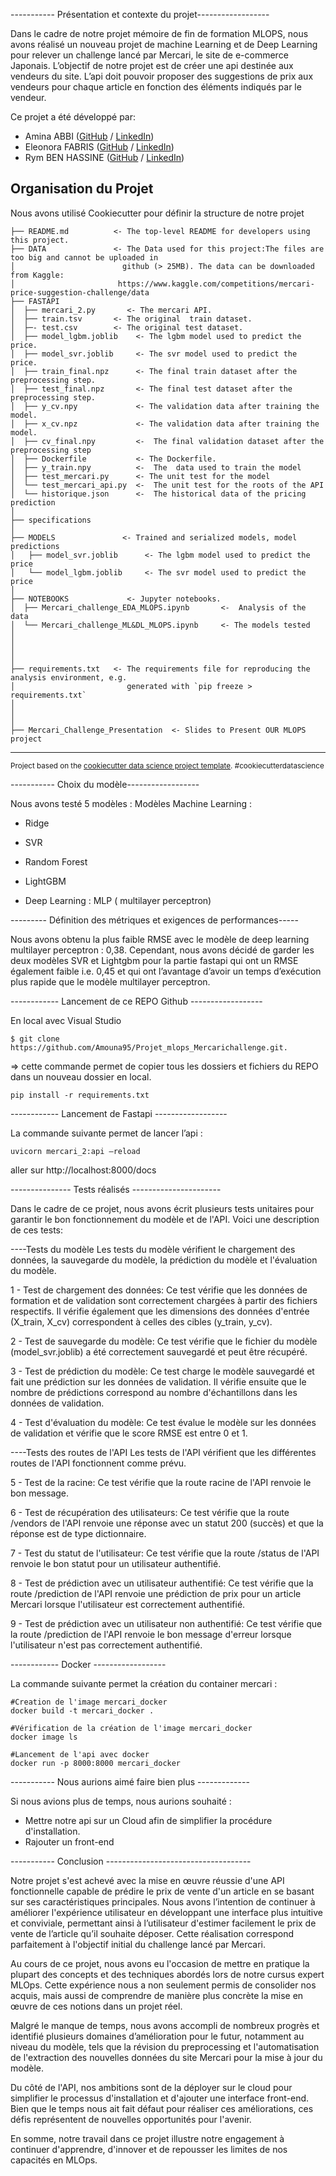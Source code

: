 
----------- Présentation et contexte du projet------------------

Dans le cadre de notre projet mémoire de fin de formation MLOPS, nous avons réalisé un nouveau projet de machine Learning et de Deep Learning pour relever un challenge lancé par Mercari, le site de e-commerce Japonais.
L’objectif de notre projet est de créer une api destinée aux vendeurs du site. L’api doit pouvoir proposer des suggestions de prix aux vendeurs pour chaque article en fonction des éléments indiqués par le vendeur. 

Ce projet a été développé par:
- Amina ABBI ([GitHub](https://github.com/Amouna95) / [LinkedIn](https://www.linkedin.com/in/amina-abbi?miniProfileUrn=urn%3Ali%3Afs_miniProfile%3AACoAACIrt3EBXzTjLFA4D0G7knBANZ0DV9LBqI4&lipi=urn%3Ali%3Apage%3Ad_flagship3_search_srp_all%3BIsfWB9uARUONCWdZ7TYsKQ%3D%3D))
- Eleonora FABRIS ([GitHub](https://github.com/elfabris) / [LinkedIn](https://www.linkedin.com/in/eleonora-fabris?miniProfileUrn=urn%3Ali%3Afs_miniProfile%3AACoAAA6z0dABJ84tlvxAqU9GjNE5TVH-VZQU6ik&lipi=urn%3Ali%3Apage%3Ad_flagship3_search_srp_all%3BJbHa5w%2FOQA6hMWchuaJ8%2BA%3D%3D))
- Rym BEN HASSINE ([GitHub](https://github.com/RymBH) / [LinkedIn](https://www.linkedin.com/in/rym-ben-hassine-136b34109/))

Organisation du Projet
------------

Nous avons utilisé Cookiecutter pour définir la structure de notre projet



    ├── README.md          <- The top-level README for developers using this project.
    ├── DATA               <- The Data used for this project:The files are too big and cannot be uploaded in 
    │                        github (> 25MB). The data can be downloaded from Kaggle: 
    │                       https://www.kaggle.com/competitions/mercari-price-suggestion-challenge/data
    ├── FASTAPI
    │  ├── mercari_2.py       <- The mercari API.
    │  ├── train.tsv       <- The original  train dataset.
    │  ├─- test.csv        <- The original test dataset.
    │  ├── model_lgbm.joblib    <- The lgbm model used to predict the price.
    │  ├── model_svr.joblib     <- The svr model used to predict the price.
    │  ├── train_final.npz      <- The final train dataset after the preprocessing step.
    │  ├── test_final.npz       <- The final test dataset after the preprocessing step.
    │  ├── y_cv.npy             <- The validation data after training the model.
    │  ├── x_cv.npz             <- The validation data after training the model.
    │  ├── cv_final.npy         <-  The final validation dataset after the preprocessing step
    │  ├── Dockerfile           <- The Dockerfile.
    │  ├── y_train.npy          <-  The  data used to train the model 
    │  ├── test_mercari.py      <- The unit test for the model
    │  └── test_mercari_api.py  <-  The unit test for the roots of the API
    │  └── historique.json      <-  The historical data of the pricing prediction
    │
    ├── specifications
    │
    ├── MODELS               <- Trained and serialized models, model predictions
    │   ├── model_svr.joblib      <- The lgbm model used to predict the price
    │   └── model_lgbm.joblib     <- The svr model used to predict the price
    │
    ├── NOTEBOOKS             <- Jupyter notebooks. 
    │  ├── Mercari_challenge_EDA_MLOPS.ipynb       <-  Analysis of the data
    │  └── Mercari_challenge_ML&DL_MLOPS.ipynb     <- The models tested 
    │                       
    │
    │ 
    │
    ├── requirements.txt   <- The requirements file for reproducing the analysis environment, e.g.
    │                         generated with `pip freeze > requirements.txt`
    │                       
    │
    │
    ├── Mercari_Challenge_Presentation  <- Slides to Present OUR MLOPS project
    


--------

<p><small>Project based on the <a target="_blank" href="https://drivendata.github.io/cookiecutter-data-science/">cookiecutter data science project template</a>. #cookiecutterdatascience</small></p>


----------- Choix du modèle------------------

Nous avons testé 5 modèles :
Modèles Machine Learning :
- Ridge
- SVR	 
- Random Forest
- LightGBM
  
- Deep Learning : MLP ( multilayer perceptron)

--------- Définition des métriques et exigences de performances-----

Nous avons obtenu la plus faible RMSE avec le modèle de deep learning multilayer perceptron : 0,38.  Cependant, nous avons décidé de garder les deux modèles SVR et Lightgbm pour la partie fastapi qui ont un  RMSE également faible i.e. 0,45 et qui ont  l’avantage d’avoir un temps d’exécution plus rapide que le modèle multilayer perceptron.

------------ Lancement de ce REPO Github ------------------

En local avec Visual Studio
```
$ git clone https://github.com/Amouna95/Projet_mlops_Mercarichallenge.git.
```


=> cette commande permet de copier tous les dossiers et fichiers du REPO dans un nouveau dossier en local.

```
pip install -r requirements.txt
```


------------ Lancement de Fastapi ------------------

La commande suivante permet de lancer l’api :
```
uvicorn mercari_2:api –reload
```

aller sur http://localhost:8000/docs

--------------- Tests réalisés ----------------------

Dans le cadre de ce projet, nous avons écrit plusieurs tests unitaires pour garantir le bon fonctionnement du modèle et de l'API. Voici une description de ces tests:

----Tests du modèle
Les tests du modèle vérifient le chargement des données, la sauvegarde du modèle, la prédiction du modèle et l'évaluation du modèle.

1 - Test de chargement des données: Ce test vérifie que les données de formation et de validation sont correctement chargées à partir des fichiers respectifs. Il vérifie également que les dimensions des données d'entrée (X_train, X_cv) correspondent à celles des cibles (y_train, y_cv).

2 - Test de sauvegarde du modèle: Ce test vérifie que le fichier du modèle (model_svr.joblib) a été correctement sauvegardé et peut être récupéré.

3 - Test de prédiction du modèle: Ce test charge le modèle sauvegardé et fait une prédiction sur les données de validation. Il vérifie ensuite que le nombre de prédictions correspond au nombre d'échantillons dans les données de validation.

4 - Test d'évaluation du modèle: Ce test évalue le modèle sur les données de validation et vérifie que le score RMSE est entre 0 et 1.

----Tests des routes de l'API
Les tests de l'API vérifient que les différentes routes de l'API fonctionnent comme prévu.

5 - Test de la racine: Ce test vérifie que la route racine de l'API renvoie le bon message.

6 - Test de récupération des utilisateurs: Ce test vérifie que la route /vendors de l'API renvoie une réponse avec un statut 200 (succès) et que la réponse est de type dictionnaire.

7 - Test du statut de l'utilisateur: Ce test vérifie que la route /status de l'API renvoie le bon statut pour un utilisateur authentifié.

8 - Test de prédiction avec un utilisateur authentifié: Ce test vérifie que la route /prediction de l'API renvoie une prédiction de prix pour un article Mercari lorsque l'utilisateur est correctement authentifié.

9 - Test de prédiction avec un utilisateur non authentifié: Ce test vérifie que la route /prediction de l'API renvoie le bon message d'erreur lorsque l'utilisateur n'est pas correctement authentifié.

------------ Docker ------------------

La commande suivante permet la création du container mercari :

```
#Creation de l'image mercari_docker
docker build -t mercari_docker .
```

```
#Vérification de la création de l'image mercari_docker
docker image ls
```
```
#Lancement de l'api avec docker
docker run -p 8000:8000 mercari_docker
```

----------- Nous aurions aimé faire bien plus -------------

Si nous avions plus de temps, nous aurions souhaité :
- Mettre notre api sur un Cloud afin de simplifier la procédure d'installation. 
- Rajouter un front-end

----------- Conclusion ------------------------------------

Notre projet s'est achevé avec la mise en œuvre réussie d'une API fonctionnelle capable de prédire le prix de vente d'un article en se basant sur ses caractéristiques principales. Nous avons l’intention de continuer à améliorer l'expérience utilisateur en développant une interface plus intuitive et conviviale, permettant ainsi à l’utilisateur d'estimer facilement le prix de vente de l’article qu’il souhaite déposer. Cette réalisation correspond parfaitement à l'objectif initial du challenge lancé par Mercari.

Au cours de ce projet, nous avons eu l'occasion de mettre en pratique la plupart des concepts et des techniques abordés lors de notre cursus expert MLOps. Cette expérience nous a non seulement permis de consolider nos acquis, mais aussi de comprendre de manière plus concrète la mise en œuvre de ces notions dans un projet réel.

Malgré le manque de temps, nous avons accompli de nombreux progrès et identifié plusieurs domaines d’amélioration pour le futur, notamment au niveau du modèle, tels que la révision du preprocessing et l'automatisation de l'extraction des nouvelles données du site Mercari pour la mise à jour du modèle.

Du côté de l'API, nos ambitions sont de la déployer sur le cloud pour simplifier le processus d'installation et d'ajouter une interface front-end. Bien que le temps nous ait fait défaut pour réaliser ces améliorations, ces défis représentent de nouvelles opportunités pour l'avenir.

En somme, notre travail dans ce projet illustre notre engagement à continuer d'apprendre, d'innover et de repousser les limites de nos capacités en MLOps.
